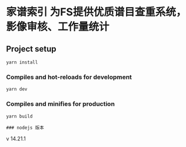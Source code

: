 # 家谱索引 为FS提供优质谱目查重系统，影像审核、工作量统计

## Project setup
```
yarn install
```

### Compiles and hot-reloads for development
```
yarn dev
```

### Compiles and minifies for production
```
yarn build
```

```
### nodejs 版本
```
v 14.21.1
```
